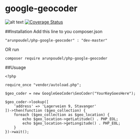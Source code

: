 google-geocoder
===============

![alt text](https://travis-ci.org/arunpoudel/google-geocoder.svg?branch=master "Master Travis Build Status")
[![Coverage Status](https://coveralls.io/repos/arunpoudel/google-geocoder/badge.svg?branch=master&service=github)](https://coveralls.io/github/arunpoudel/google-geocoder?branch=master)

##Installation
Add this line to you composer.json

`"arunpoudel/php-google-geocoder" : "dev-master"`

OR run

`composer require arunpoudel/php-google-geocoder`

##Usuage

```
<?php

require_once "vendor/autoload.php";

$geo_coder = new GoogleGeoCoder\GeoCoder("YourKeyGoesHere");

$geo_coder->lookup([
    'address' => 'Lagerveien 9, Stavanger'
])->then(function ($geo_collection) {
    foreach ($geo_collection as $geo_location) {
        echo $geo_location->getLatitude() . PHP_EOL;
        echo $geo_location->getLongitude() . PHP_EOL;
    }
})->wait();
```

